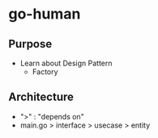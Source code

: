 # go-human

## Purpose

- Learn about Design Pattern
  - Factory

## Architecture

- ">" : "depends on"
- main.go > interface > usecase > entity
